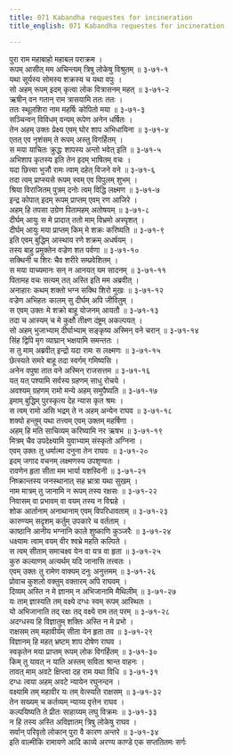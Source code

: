 ```yaml
---
title: 071 Kabandha requestes for incineration
title_english: 071 Kabandha requestes for incineration

---
```

<div class="audioEmbed"  caption="श्रीराम-हरिसीताराममूर्ति-घनपाठिभ्यां वचनम्" src="https://archive.org/download/Ramayana-recitation-Sriram-harisItArAmamUrti-Ghanapaati-v2/Kanda_3/Kanda_3_ARK-071-Kabandhena_Swa_Vruththantha_Kathanam.mp3"></div>

पुरा राम महाबाहो महाबल पराक्रम ।  
रूपम् आसीत् मम अचिन्त्यम् त्रिषु लोकेषु विश्रुतम् ॥ ३-७१-१  
यथा सूर्यस्य सोमस्य शक्रस्य च यथा वपुः ।  
सो अहम् रूपम् इदम् कृत्वा लोक वित्रासनम् महत् ॥ ३-७१-२  
ऋषीन् वन गतान् राम त्रासयामि ततः ततः ।  
ततः स्थूलशिरा नाम महर्षिः कोपितो मया ॥ ३-७१-३  
सञ्चिन्वन् विविधम् वन्यम् रूपेण अनेन धर्षितः ।  
तेन अहम् उक्तः प्रेक्ष्य एवम् घोर शाप अभिधायिना ॥ ३-७१-४  
एतत् एव नृशंसम् ते रूपम् अस्तु विगर्हितम् ।  
स मया याचितः क्रुद्धः शापस्य अन्तो भवेत् इति ॥ ३-७१-५  
अभिशाप कृतस्य इति तेन इदम् भाषितम् वचः ।  
यदा छित्त्वा भुजौ रामः त्वाम् दहेत् विजने वने ॥ ३-७१-६  
तदा त्वम् प्राप्स्यसे रूपम् स्वम् एव विपुलम् शुभम् ।  
श्रिया विराजितम् पुत्रम् दनोः त्वम् विद्धि लक्ष्मण ॥ ३-७१-७  
इन्द्र कोपात् इदम् रूपम् प्राप्तम् एवम् रण आजिरे ।  
अहम् हि तपसा उग्रेण पितामहम् अतोषयम् ॥ ३-७१-८  
दीर्घम् आयुः स मे प्रादात् ततो माम् विभ्रमो अस्पृशत् ।  
दीर्घम् आयुः मया प्राप्तम् किम् मे शक्रः करिष्यति ॥ ३-७१-९  
इति एवम् बुद्धिम् आस्थाय रणे शक्रम् अधर्षयम् ।  
तस्य बाहु प्रमुक्तेन वज्रेण शत पर्वणा ॥ ३-७१-१०  
सक्थिनी च शिरः चैव शरीरे सम्प्रवेशितम् ।  
स मया याच्यमानः सन् न आनयत् यम सादनम् ॥ ३-७१-११  
पितामह वचः सत्यम् तत् अस्ति इति मम अब्रवीत् ।  
अनाहारः कथम् शक्तो भग्न सक्थि शिरो मुखः ॥ ३-७१-१२  
वज्रेण अभिहतः कालम् सु दीर्घम् अपि जीवितुम् ।  
स एवम् उक्तः मे शक्रो बाहू योजनम् आयतौ ॥ ३-७१-१३  
तदा च आस्यम् च मे कुक्षौ तीक्ष्ण दंष्ट्रम् अकल्पयत् ।  
सो अहम् भुजाभ्याम् दीर्घाभ्याम् सङ्कृष्य अस्मिन् वने चरान् ॥ ३-७१-१४  
सिंह द्विपि मृग व्याघ्रान् भक्षयामि समन्ततः ।  
स तु माम् अब्रवीत् इन्द्रो यदा रामः स लक्ष्मणः ॥ ३-७१-१५  
छेत्स्यते समरे बाहू तदा स्वर्गम् गमिष्यसि ।  
अनेन वपुषा तात वने अस्मिन् राजसत्तम ॥ ३-७१-१६  
यत् यत् पश्यामि सर्वस्य ग्रहणम् साधु रोचये ।  
अवश्यम् ग्रहणम् रामो मन्ये अहम् समुपैष्यति ॥ ३-७१-१७  
इमाम् बुद्धिम् पुरस्कृत्य देह न्यास कृत श्रमः ।  
स त्वम् रामो असि भद्रम् ते न अहम् अन्येन राघव ॥ ३-७१-१८  
शक्यो हन्तुम् यथा तत्त्वम् एवम् उक्तम् महर्षिणा ।  
अहम् हि मति साचिव्यम् करिष्यामि नर ऋषभ ॥ ३-७१-१९  
मित्रम् चैव उपदेक्ष्यामि युवाभ्याम् संस्कृतो अग्निना ।  
एवम् उक्तः तु धर्मात्मा दनुना तेन राघवः ॥ ३-७१-२०  
इदम् जगाद वचनम् लक्ष्मणस्य उपशृण्वतः ।  
रावणेन हृता सीता मम भार्या यशस्विनी ॥ ३-७१-२१  
निष्क्रान्तस्य जनस्थानात् सह भ्रात्रा यथा सुखम् ।  
नाम मात्रम् तु जानामि न रूपम् तस्य रक्षसः ॥ ३-७१-२२  
निवासम् वा प्रभावम् वा वयम् तस्य न विद्महे ।  
शोक आर्तानाम् अनाथानाम् एवम् विपरिधावताम् ॥ ३-७१-२३  
कारुण्यम् सदृशम् कर्तुम् उपकारे च वर्तताम् ।  
काष्ठानि आनीय भग्नानि काले शुष्काणि कुञ्जरैः ॥ ३-७१-२४  
धक्ष्यामः त्वाम् वयम् वीर श्वभ्रे महति कल्पिते ।  
स त्वम् सीताम् समाचक्ष्व येन वा यत्र वा हृता ॥ ३-७१-२५  
कुरु कल्याणम् अत्यर्थम् यदि जानासि तत्त्वतः ।  
एवम् उक्तः तु रामेण वाक्यम् दनुः अनुत्तमम् ॥ ३-७१-२६  
प्रोवाच कुशलो वक्तुम् वक्तारम् अपि राघवम् ।  
दिव्यम् अस्ति न मे ज्ञानम् न अभिजानामि मैथिलीम् ॥ ३-७१-२७  
यः ताम् ज्ञास्यति तम् वक्ष्ये दग्धः स्वम् रूपम् आस्थितः ।  
यो अभिजानाति तद् रक्षः तद् वक्ष्ये राम तत् परम् ॥ ३-७१-२८  
अदग्धस्य हि विज्ञातुम् शक्तिः अस्ति न मे प्रभो ।  
राक्षसम् तम् महावीर्यम् सीता येन हृता तव ॥ ३-७१-२९  
विज्ञानम् हि महत् भ्रष्टम् शाप दोषेण राघव ।  
स्वकृतेन मया प्राप्तम् रूपम् लोक विगर्हितम् ॥ ३-७१-३०  
किम् तु यावत् न याति अस्तम् सविता श्रान्त वाहनः ।  
तावत् माम् अवटे क्षिप्त्वा दह राम यथा विधि ॥ ३-७१-३१  
दग्धः त्वया अहम् अवटे न्यायेन रघुनन्दन ।  
वक्ष्यामि तम् महावीर यः तम् वेत्स्यति राक्षसम् ॥ ३-७१-३२  
तेन सख्यम् च कर्तव्यम् न्याय्य वृत्तेन राघव ।  
कल्पयिष्यति ते प्रीतः साहाय्यम् लघु विक्रमः ॥ ३-७१-३३  
न हि तस्य अस्ति अविज्ञातम् त्रिषु लोकेषु राघव ।  
सर्वान् परिवृतो लोकान् पुरा वै कारण अन्तरे ॥ ३-७१-३४  
इति वाल्मीकि रामायणे आदि काव्ये अरण्य काण्डे एक सप्ततितमः सर्गः